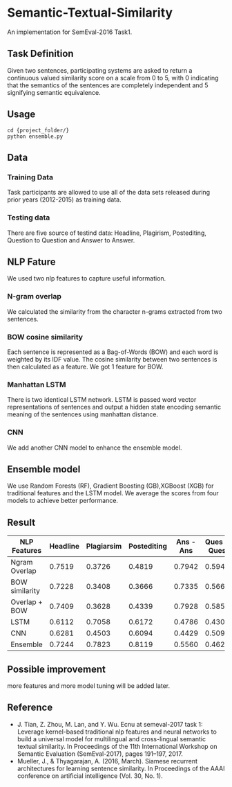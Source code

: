 # Semantic-Textual-Similarity
An implementation for SemEval-2016 Task1.

## Task Definition
Given two sentences, participating systems are asked to return a continuous valued similarity score on a scale from 0 to 5, with 0 indicating that the semantics of the sentences are completely independent and 5 signifying semantic equivalence.

## Usage

```
cd {project_folder/}
python ensemble.py
```

## Data
### Training Data
Task participants are allowed to use all of the data sets released during prior years (2012-2015) as training data.
### Testing data
There are five source of testind data: Headline, Plagirism, Postediting, Question to Question and Answer to Answer.

## NLP Fature
We used two nlp features to capture useful information.
### N-gram overlap  
We calculated the similarity from the character n-grams extracted from two sentences.
### BOW cosine similarity
Each sentence is represented as a Bag-of-Words (BOW) and each word is weighted by its IDF value. The cosine similarity between two sentences is then calculated as a feature. We got 1 feature for BOW.

### Manhattan LSTM
There is two identical LSTM network. LSTM is passed word vector representations of sentences and output a hidden state encoding semantic meaning of the sentences using manhattan distance. 

### CNN
We add another CNN model to enhance the ensemble model. 

## Ensemble model
We use Random Forests (RF), Gradient Boosting (GB),XGBoost (XGB) for traditional features and the LSTM model. We average the scores from four models to achieve better performance.

## Result

| NLP Features   |  Headline    | Plagiarsim   | Postediting  | Ans - Ans    | Ques - Ques  | All          |
| -------------  | ------------ | ------------ | ------------ | ------------ | ------------ | ------------ |
| Ngram Overlap  | 0.7519       | 0.3726       | 0.4819       | 0.7942       | 0.5949       | 0.6327       |
| BOW similarity | 0.7228       | 0.3408       | 0.3666       | 0.7335       | 0.5669       | 0.5635       |
| Overlap + BOW  | 0.7409       | 0.3628       | 0.4339       | 0.7928       | 0.5855       | 0.6112       |          
| LSTM           | 0.6112       | 0.7058       | 0.6172       | 0.4786       | 0.4308       | 0.5805       |
| CNN            | 0.6281       | 0.4503       | 0.6094       | 0.4429       | 0.5099       | 0.5092       |
| Ensemble       | 0.7244       | 0.7823       | 0.8119       | 0.5560       | 0.4626       | 0.6755       |


## Possible improvement
more features and more model tuning will be added later.

## Reference
- J. Tian, Z. Zhou, M. Lan, and Y. Wu. Ecnu at semeval-2017 task 1: Leverage kernel-based traditional nlp
features and neural networks to build a universal model for multilingual and cross-lingual semantic textual
similarity. In Proceedings of the 11th International Workshop on Semantic Evaluation (SemEval-2017),
pages 191–197, 2017.
- Mueller, J., & Thyagarajan, A. (2016, March). Siamese recurrent architectures for learning sentence similarity. In Proceedings of the AAAI conference on artificial intelligence (Vol. 30, No. 1).
